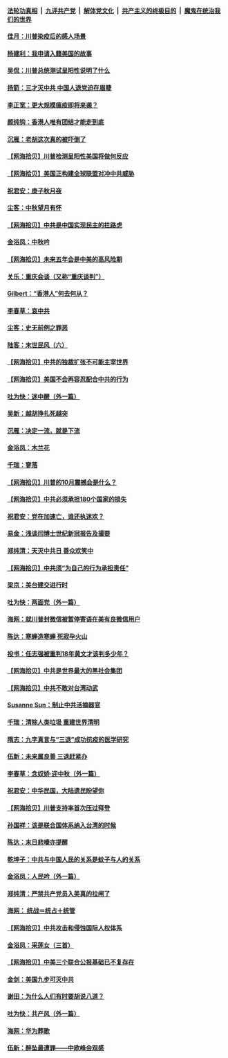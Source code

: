 ####  [法轮功真相](../../../../basic/blob/master/README.md?t=10070802) &nbsp;|&nbsp; [九评共产党](../../../../9ping.md/blob/master/README.md?t=10070802) &nbsp;|&nbsp; [解体党文化](../../../../jtdwh.md/blob/master/README.md?t=10070802)  &nbsp;|&nbsp; [共产主义的终极目的](../../../../gczydzjmd.md/blob/master/README.md?t=10070802) &nbsp;|&nbsp; [魔鬼在统治我们的世界](../../../../mgztzwmdsj.md/blob/master/README.md?t=10070802) 

#### [佳月：川普染疫后的感人场景](../pages/nsc993/n12456994.md?t=10070802) 

#### [杨建利：我申请入籍美国的故事](../pages/nsc993/n12455635.md?t=10070802) 

#### [吴侃：川普总统测试呈阳性说明了什么](../pages/nsc993/n12451869.md?t=10070802) 

#### [扬箭：三才灭中共 中国人退党迫在眉睫](../pages/nsc993/n12451842.md?t=10070802) 

#### [李正宽：更大规模瘟疫即将来袭？](../pages/nsc993/n12451455.md?t=10070802) 

#### [颜纯钩：香港人唯有团结才能走到底](../pages/nsc993/n12450870.md?t=10070802) 

#### [沉雁：老胡这次真的被吓倒了](../pages/nsc993/n12449796.md?t=10070802) 

#### [【网海拾贝】川普检测呈阳性美国将做何反应](../pages/nsc993/n12449042.md?t=10070802) 

#### [【网海拾贝】美国正构建全球联盟对冲中共威胁](../pages/nsc993/n12446580.md?t=10070802) 

#### [祝君安：庚子秋月夜](../pages/nsc993/n12445870.md?t=10070802) 

#### [尘客：中秋望月有怀](../pages/nsc993/n12444632.md?t=10070802) 

#### [【网海拾贝】中共是中国实现民主的拦路虎](../pages/nsc993/n12443573.md?t=10070802) 

#### [金浴凤：中秋吟](../pages/nsc993/n12441773.md?t=10070802) 

#### [【网海拾贝】未来五年会是中美的高风险期](../pages/nsc993/n12440760.md?t=10070802) 

#### [关乐：重庆会谈（又称“重庆谈判”）](../pages/nsc993/n12437525.md?t=10070802) 

#### [Gilbert：“香港人”何去何从？](../pages/nsc993/n12435894.md?t=10070802) 

#### [李春草：哀中共](../pages/nsc993/n12435874.md?t=10070802) 

#### [尘客：史无前例之罪恶](../pages/nsc993/n12435762.md?t=10070802) 

#### [陆客：末世民风（六）](../pages/nsc993/n12435354.md?t=10070802) 

#### [【网海拾贝】中共的独裁扩张不可能主宰世界](../pages/nsc993/n12435151.md?t=10070802) 

#### [【网海拾贝】美国不会再容忍配合中共的行为](../pages/nsc993/n12433808.md?t=10070802) 

#### [吐为快：迷中醒（外一篇）](../pages/nsc993/n12433585.md?t=10070802) 

#### [吴新：越胡挣扎死越突](../pages/nsc993/n12433562.md?t=10070802) 

#### [沉雁：决定一流，就是下流](../pages/nsc993/n12432128.md?t=10070802) 

#### [金浴凤：木兰花](../pages/nsc993/n12432124.md?t=10070802) 

#### [千瑞：寥落](../pages/nsc993/n12432071.md?t=10070802) 

#### [【网海拾贝】川普的10月震撼会是什么？](../pages/nsc993/n12431624.md?t=10070802) 

#### [【网海拾贝】中共必须承担180个国家的损失](../pages/nsc993/n12428893.md?t=10070802) 

#### [祝君安：党在加速亡，谁还执迷欢？](../pages/nsc993/n12428652.md?t=10070802) 

#### [易金：浅谈闫博士世纪新冠报告及撮要](../pages/nsc993/n12426822.md?t=10070802) 

#### [郑纯清：天灭中共日 善众欢笑中](../pages/nsc993/n12426784.md?t=10070802) 

#### [【网海拾贝】中共须“为自己的行为承担责任”](../pages/nsc993/n12426067.md?t=10070802) 

#### [梁京：美台建交进行时](../pages/nsc993/n12424066.md?t=10070802) 

#### [吐为快：两面党（外一篇）](../pages/nsc993/n12424043.md?t=10070802) 

#### [海网：就川普封微信被暂停寄语在美有良微信用户](../pages/nsc993/n12424021.md?t=10070802) 

#### [陈达：寒蝉造寒蝉 死寂孕火山](../pages/nsc993/n12423958.md?t=10070802) 

#### [投书：任志强被重判18年黄文才该判多少年？](../pages/nsc993/n12423672.md?t=10070802) 

#### [【网海拾贝】中共是世界最大的黑社会集团](../pages/nsc993/n12423543.md?t=10070802) 

#### [【网海拾贝】中共不敢对台湾动武](../pages/nsc993/n12421418.md?t=10070802) 

#### [Susanne Sun：制止中共活摘器官](../pages/nsc993/n12419654.md?t=10070802) 

#### [千瑞：清除人类垃圾 重建世界清明](../pages/nsc993/n12419414.md?t=10070802) 

#### [隋志：九字真言与“三退”成功抗疫的医学研究](../pages/nsc993/n12419248.md?t=10070802) 

#### [伍新：未来属良善 三退赶紧办](../pages/nsc993/n12418496.md?t=10070802) 

#### [李春草：念奴娇·迎中秋（外一篇）](../pages/nsc993/n12418465.md?t=10070802) 

#### [祝君安：中华民国，大陆遗民盼望你](../pages/nsc993/n12418089.md?t=10070802) 

#### [【网海拾贝】川普支持率首次压过拜登](../pages/nsc993/n12418050.md?t=10070802) 

#### [孙国祥：该是联合国体系纳入台湾的时候](../pages/nsc993/n12417369.md?t=10070802) 

#### [陈达：末日悲嚎亦提醒](../pages/nsc993/n12416736.md?t=10070802) 

#### [乾坤子：中共与中国人民的关系是蚊子与人的关系](../pages/nsc993/n12416632.md?t=10070802) 

#### [金浴凤：人民吟（外一篇）](../pages/nsc993/n12416567.md?t=10070802) 

#### [郑纯清：严禁共产党员入美真的拉闸了](../pages/nsc993/n12416550.md?t=10070802) 

#### [海网： 统战＝统占＋统管](../pages/nsc993/n12416404.md?t=10070802) 

#### [【网海拾贝】中共攻击和侵蚀国际人权体系](../pages/nsc993/n12416250.md?t=10070802) 

#### [金浴凤：采莲女（三首）](../pages/nsc993/n12415517.md?t=10070802) 

#### [【网海拾贝】中美三个联合公报基础已不复存在](../pages/nsc993/n12415054.md?t=10070802) 

#### [金剑：美国九步可灭中共](../pages/nsc993/n12413183.md?t=10070802) 

#### [谢田：为什么人们有时要胡说八道？](../pages/nsc993/n12411861.md?t=10070802) 

#### [吐为快：共产风（外一篇）](../pages/nsc993/n12411761.md?t=10070802) 

#### [海网：华为葬歌](../pages/nsc993/n12410381.md?t=10070802) 

#### [伍新：醉坠最遭罪——中欧峰会观感](../pages/nsc993/n12410364.md?t=10070802) 

